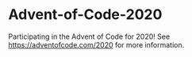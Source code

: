 # Advent-of-Code-2020
Participating in the Advent of Code for 2020!
See https://adventofcode.com/2020 for more information.
